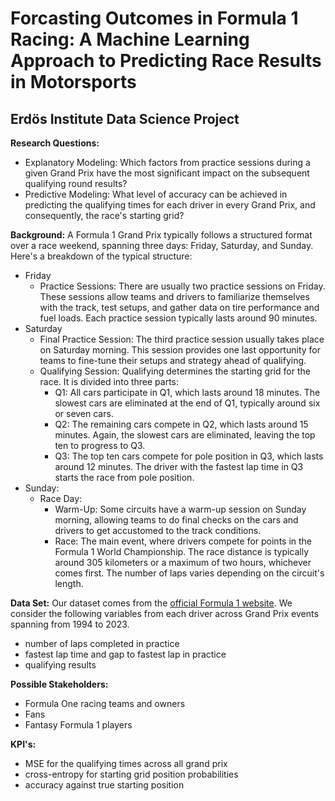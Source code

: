 # Forcasting Outcomes in Formula 1 Racing: A Machine Learning Approach to Predicting Race Results in Motorsports 
## Erdös Institute Data Science Project

**Research Questions:**

- Explanatory Modeling: Which factors from practice sessions during a given Grand Prix have the most significant impact on the subsequent qualifying round results?
- Predictive Modeling: What level of accuracy can be achieved in predicting the qualifying times for each driver in every Grand Prix, and consequently, the race's starting grid? 

**Background:** A Formula 1 Grand Prix typically follows a structured format over a race weekend, spanning three days: Friday, Saturday, and Sunday. Here's a breakdown of the typical structure:
  - Friday
    - Practice Sessions: There are usually two practice sessions on Friday. These sessions allow teams and drivers to familiarize themselves with the track, test setups, and gather data on tire performance and fuel loads. Each practice session typically lasts around 90 minutes.
  - Saturday
    - Final Practice Session: The third practice session usually takes place on Saturday morning. This session provides one last opportunity for teams to fine-tune their setups and strategy ahead of qualifying.
    - Qualifying Session: Qualifying determines the starting grid for the race. It is divided into three parts:
      - Q1: All cars participate in Q1, which lasts around 18 minutes. The slowest cars are eliminated at the end of Q1, typically around six or seven cars.
      - Q2: The remaining cars compete in Q2, which lasts around 15 minutes. Again, the slowest cars are eliminated, leaving the top ten to progress to Q3.
      - Q3: The top ten cars compete for pole position in Q3, which lasts around 12 minutes. The driver with the fastest lap time in Q3 starts the race from pole position.
  - Sunday:
    - Race Day:
      - Warm-Up: Some circuits have a warm-up session on Sunday morning, allowing teams to do final checks on the cars and drivers to get accustomed to the track conditions.
      - Race: The main event, where drivers compete for points in the Formula 1 World Championship. The race distance is typically around 305 kilometers or a maximum of two hours, whichever comes first. The number of laps varies depending on the circuit's length.

**Data Set:** Our dataset comes from the [official Formula 1 website](https://www.formula1.com). We consider the following variables from each driver across Grand Prix events spanning from 1994 to 2023.
  - number of laps completed in practice
  - fastest lap time and gap to fastest lap in practice
  - qualifying results

**Possible Stakeholders:** 
  - Formula One racing teams and owners
  - Fans
  - Fantasy Formula 1 players

**KPI's:**
  - MSE for the qualifying times across all grand prix
  - cross-entropy for starting grid position probabilities
  - accuracy against true starting position
